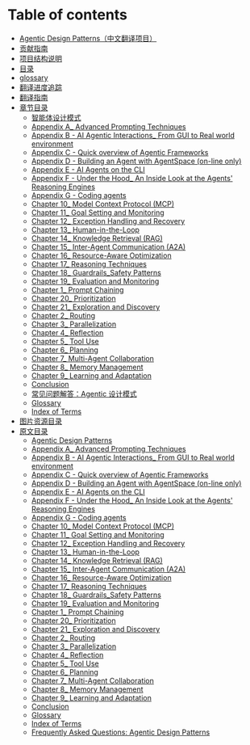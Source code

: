 # Table of contents

* [Agentic Design Patterns（中文翻译项目）](README.md)
* [贡献指南](CONTRIBUTING.md)
* [项目结构说明](PROJECT_STRUCTURE.md)
* [目录](TABLE_OF_CONTENTS.md)
* [glossary](glossary.md)
* [翻译进度追踪](progress.md)
* [翻译指南](translation-guide.md)
* [章节目录](chapters/README.md)
  * [智能体设计模式](<chapters/Agentic Design Patterns.md>)
  * [Appendix A\_ Advanced Prompting Techniques](<chapters/Appendix A_ Advanced Prompting Techniques.md>)
  * [Appendix B - AI Agentic Interactions\_ From GUI to Real world environment](<chapters/Appendix B - AI Agentic Interactions_ From GUI to Real world environment.md>)
  * [Appendix C - Quick overview of Agentic Frameworks](<chapters/Appendix C - Quick overview of Agentic Frameworks.md>)
  * [Appendix D - Building an Agent with AgentSpace (on-line only)](<chapters/Appendix D - Building an Agent with AgentSpace (on-line only).md>)
  * [Appendix E - AI Agents on the CLI](<chapters/Appendix E - AI Agents on the CLI.md>)
  * [Appendix F  - Under the Hood\_ An Inside Look at the Agents' Reasoning Engines](<chapters/Appendix F  - Under the Hood_ An Inside Look at the Agents' Reasoning Engines.md>)
  * [Appendix G -  Coding agents](<chapters/Appendix G -  Coding agents.md>)
  * [Chapter 10\_ Model Context Protocol (MCP)](<chapters/Chapter 10_ Model Context Protocol (MCP).md>)
  * [Chapter 11\_ Goal Setting and Monitoring](<chapters/Chapter 11_ Goal Setting and Monitoring.md>)
  * [Chapter 12\_ Exception Handling and Recovery](<chapters/Chapter 12_ Exception Handling and Recovery.md>)
  * [Chapter 13\_ Human-in-the-Loop](<chapters/Chapter 13_ Human-in-the-Loop.md>)
  * [Chapter 14\_ Knowledge Retrieval (RAG)](<chapters/Chapter 14_ Knowledge Retrieval (RAG).md>)
  * [Chapter 15\_ Inter-Agent Communication (A2A)](<chapters/Chapter 15_ Inter-Agent Communication (A2A).md>)
  * [Chapter 16\_ Resource-Aware Optimization](<chapters/Chapter 16_ Resource-Aware Optimization.md>)
  * [Chapter 17\_ Reasoning Techniques](<chapters/Chapter 17_ Reasoning Techniques.md>)
  * [Chapter 18\_ Guardrails\_Safety Patterns](<chapters/Chapter 18_ Guardrails_Safety Patterns.md>)
  * [Chapter 19\_ Evaluation and Monitoring](<chapters/Chapter 19_ Evaluation and Monitoring.md>)
  * [Chapter 1\_ Prompt Chaining](<chapters/Chapter 1_ Prompt Chaining.md>)
  * [Chapter 20\_ Prioritization](<chapters/Chapter 20_ Prioritization.md>)
  * [Chapter 21\_ Exploration and Discovery](<chapters/Chapter 21_ Exploration and Discovery.md>)
  * [Chapter 2\_ Routing](<chapters/Chapter 2_ Routing.md>)
  * [Chapter 3\_ Parallelization](<chapters/Chapter 3_ Parallelization.md>)
  * [Chapter 4\_ Reflection](<chapters/Chapter 4_ Reflection.md>)
  * [Chapter 5\_ Tool Use](<chapters/Chapter 5_ Tool Use.md>)
  * [Chapter 6\_ Planning](<chapters/Chapter 6_ Planning.md>)
  * [Chapter 7\_ Multi-Agent Collaboration](<chapters/Chapter 7_ Multi-Agent Collaboration.md>)
  * [Chapter 8\_ Memory Management](<chapters/Chapter 8_ Memory Management.md>)
  * [Chapter 9\_ Learning and Adaptation](<chapters/Chapter 9_ Learning and Adaptation.md>)
  * [Conclusion](chapters/Conclusion.md)
  * [常见问题解答：Agentic 设计模式](<chapters/Frequently Asked Questions_ Agentic Design Patterns.md>)
  * [Glossary](chapters/Glossary.md)
  * [Index of Terms](<chapters/Index of Terms.md>)
* [图片资源目录](images/README.md)
* [原文目录](original/README.md)
  * [Agentic Design Patterns](<original/Agentic Design Patterns.md>)
  * [Appendix A\_ Advanced Prompting Techniques](<original/Appendix A_ Advanced Prompting Techniques.md>)
  * [Appendix B - AI Agentic Interactions\_ From GUI to Real world environment](<original/Appendix B - AI Agentic Interactions_ From GUI to Real world environment.md>)
  * [Appendix C - Quick overview of Agentic Frameworks](<original/Appendix C - Quick overview of Agentic Frameworks.md>)
  * [Appendix D - Building an Agent with AgentSpace (on-line only)](<original/Appendix D - Building an Agent with AgentSpace (on-line only).md>)
  * [Appendix E - AI Agents on the CLI](<original/Appendix E - AI Agents on the CLI.md>)
  * [Appendix F  - Under the Hood\_ An Inside Look at the Agents' Reasoning Engines](<original/Appendix F  - Under the Hood_ An Inside Look at the Agents' Reasoning Engines.md>)
  * [Appendix G -  Coding agents](<original/Appendix G -  Coding agents.md>)
  * [Chapter 10\_ Model Context Protocol (MCP)](<original/Chapter 10_ Model Context Protocol (MCP).md>)
  * [Chapter 11\_ Goal Setting and Monitoring](<original/Chapter 11_ Goal Setting and Monitoring.md>)
  * [Chapter 12\_ Exception Handling and Recovery](<original/Chapter 12_ Exception Handling and Recovery.md>)
  * [Chapter 13\_ Human-in-the-Loop](<original/Chapter 13_ Human-in-the-Loop.md>)
  * [Chapter 14\_ Knowledge Retrieval (RAG)](<original/Chapter 14_ Knowledge Retrieval (RAG).md>)
  * [Chapter 15\_ Inter-Agent Communication (A2A)](<original/Chapter 15_ Inter-Agent Communication (A2A).md>)
  * [Chapter 16\_ Resource-Aware Optimization](<original/Chapter 16_ Resource-Aware Optimization.md>)
  * [Chapter 17\_ Reasoning Techniques](<original/Chapter 17_ Reasoning Techniques.md>)
  * [Chapter 18\_ Guardrails\_Safety Patterns](<original/Chapter 18_ Guardrails_Safety Patterns.md>)
  * [Chapter 19\_ Evaluation and Monitoring](<original/Chapter 19_ Evaluation and Monitoring.md>)
  * [Chapter 1\_ Prompt Chaining](<original/Chapter 1_ Prompt Chaining.md>)
  * [Chapter 20\_ Prioritization](<original/Chapter 20_ Prioritization.md>)
  * [Chapter 21\_ Exploration and Discovery](<original/Chapter 21_ Exploration and Discovery.md>)
  * [Chapter 2\_ Routing](<original/Chapter 2_ Routing.md>)
  * [Chapter 3\_ Parallelization](<original/Chapter 3_ Parallelization.md>)
  * [Chapter 4\_ Reflection](<original/Chapter 4_ Reflection.md>)
  * [Chapter 5\_ Tool Use](<original/Chapter 5_ Tool Use.md>)
  * [Chapter 6\_ Planning](<original/Chapter 6_ Planning.md>)
  * [Chapter 7\_ Multi-Agent Collaboration](<original/Chapter 7_ Multi-Agent Collaboration.md>)
  * [Chapter 8\_ Memory Management](<original/Chapter 8_ Memory Management.md>)
  * [Chapter 9\_ Learning and Adaptation](<original/Chapter 9_ Learning and Adaptation.md>)
  * [Conclusion](original/Conclusion.md)
  * [Glossary](original/Glossary.md)
  * [Index of Terms](<original/Index of Terms.md>)
  * [Frequently Asked Questions: Agentic Design Patterns](<original/Online contribution - Frequently Asked Questions_ Agentic Design Patterns.md>)
